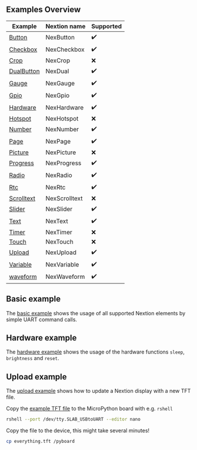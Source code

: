 ## Examples Overview

| Example 					| Nextion name  | Supported 		 |
| ------------------------- | ------------- | ------------------ |
| [Button](button)          | NexButton     | :heavy_check_mark: |
| [Checkbox](checkbox)      | NexCheckbox   | :heavy_check_mark: |
| [Crop](crop)              | NexCrop       | :x: 				 |
| [DualButton](dual_button) | NexDual       | :heavy_check_mark: |
| [Gauge](gauge)            | NexGauge      | :heavy_check_mark: |
| [Gpio](gpio)              | NexGpio       | :heavy_check_mark: |
| [Hardware](hardware)      | NexHardware   | :heavy_check_mark: |
| [Hotspot](hotspot)        | NexHotspot    | :x: 				 |
| [Number](number)          | NexNumber     | :heavy_check_mark: |
| [Page](page)              | NexPage       | :heavy_check_mark: |
| [Picture](picture)        | NexPicture    | :x: 				 |
| [Progress](progress)      | NexProgress   | :heavy_check_mark: |
| [Radio](radio)            | NexRadio      | :heavy_check_mark: |
| [Rtc](rtc)                | NexRtc        | :heavy_check_mark: |
| [Scrolltext](scrolltext)  | NexScrolltext | :x: 				 |
| [Slider](slider)          | NexSlider     | :heavy_check_mark: |
| [Text](text)              | NexText       | :heavy_check_mark: |
| [Timer](timer)            | NexTimer      | :x: 				 |
| [Touch](touch)            | NexTouch      | :x: 				 |
| [Upload](upload)          | NexUpload     | :heavy_check_mark: |
| [Variable](variable)      | NexVariable 	| :heavy_check_mark: |
| [waveform](waveform)      | NexWaveform 	| :heavy_check_mark: |

<!-- https://www.webfx.com/tools/emoji-cheat-sheet/ -->

## Basic example

The [basic example](basic/main.py) shows the usage of all supported Nextion
elements by simple UART command calls.

## Hardware example

The [hardware example](hardware/main.py) shows the usage of the hardware
functions `sleep`, `brightness` and `reset`.

## Upload example

The [upload example](upload/main.py) shows how to update a Nextion display
with a new TFT file.

Copy the [example TFT file](everything.tft) to the MicroPython board with
e.g. `rshell`

```bash
rshell --port /dev/tty.SLAB_USBtoUART --editor nano
```

Copy the file to the device, this might take several minutes!

```bash
cp everything.tft /pyboard
```
